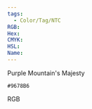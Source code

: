 ```yaml
---
tags:
  - Color/Tag/NTC
RGB:
Hex:
CMYK:
HSL:
Name:
---
```

Purple Mountain's Majesty
```palette
#9678B6
```
RGB
